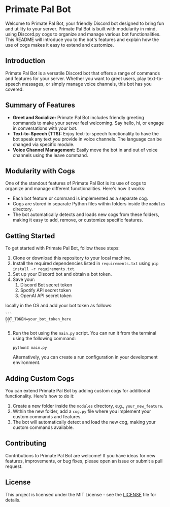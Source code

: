 # Primate Pal Bot

Welcome to Primate Pal Bot, your friendly Discord bot designed to bring fun and utility to your server. Primate Pal Bot is built with modularity in mind, using Discord.py cogs to organize and manage various bot functionalities. This README will introduce you to the bot's features and explain how the use of cogs makes it easy to extend and customize.

## Introduction

Primate Pal Bot is a versatile Discord bot that offers a range of commands and features for your server. Whether you want to greet users, play text-to-speech messages, or simply manage voice channels, this bot has you covered.

## Summary of Features

- **Greet and Socialize:** Primate Pal Bot includes friendly greeting commands to make your server feel welcoming. Say hello, hi, or engage in conversations with your bot.
- **Text-to-Speech (TTS):** Enjoy text-to-speech functionality to have the bot speak any text you provide in voice channels. The language can be changed via specific module.
- **Voice Channel Management:** Easily move the bot in and out of voice channels using the leave command.

## Modularity with Cogs

One of the standout features of Primate Pal Bot is its use of cogs to organize and manage different functionalities. Here's how it works:

- Each bot feature or command is implemented as a separate cog.
- Cogs are stored in separate Python files within folders inside the `modules` directory.
- The bot automatically detects and loads new cogs from these folders, making it easy to add, remove, or customize specific features.

## Getting Started

To get started with Primate Pal Bot, follow these steps:

1. Clone or download this repository to your local machine.
2. Install the required dependencies listed in `requirements.txt` using `pip install -r requirements.txt`.
3. Set up your Discord bot and obtain a bot token.
4. Save your:
   1. Discord Bot secret token
   2. Spotify API secret token
   3. OpenAI API secret token

locally in the OS and add your bot token as follows:


    ```
    BOT_TOKEN=your_bot_token_here
    ```

5. Run the bot using the `main.py` script. You can run it from the terminal using the following command:

    ```
    python3 main.py
    ```

   Alternatively, you can create a run configuration in your development environment.

## Adding Custom Cogs

You can extend Primate Pal Bot by adding custom cogs for additional functionality. Here's how to do it:

1. Create a new folder inside the `modules` directory, e.g., `your_new_feature`.
2. Within the new folder, add a `cog.py` file where you implement your custom commands and features.
3. The bot will automatically detect and load the new cog, making your custom commands available.

## Contributing

Contributions to Primate Pal Bot are welcome! If you have ideas for new features, improvements, or bug fixes, please open an issue or submit a pull request.

## License

This project is licensed under the MIT License - see the [LICENSE](LICENSE.md) file for details.
